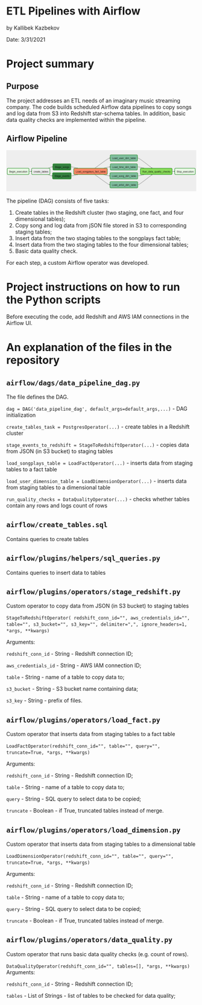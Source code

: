 # ETL Pipelines with Airflow

by Kallibek Kazbekov

Date: 3/31/2021

# Project summary

## Purpose

The project addresses an ETL needs of an imaginary music streaming company. 
The code builds scheduled Airflow data pipelines to copy songs and log data from S3 into Redshift star-schema tables.
In addition, basic data quality checks are implemented within the pipeline.


## Airflow Pipeline

![Alt text](/dag_data_pipeline_project.png "Airflow Pipeline")

The pipeline (DAG) consists of five tasks:

1. Create tables in the Redshift cluster (two staging, one fact, and four dimensional tables);
2. Copy song and log data from jSON file stored in S3 to corresponding staging tables;
3. Insert data from the two staging tables to the songplays fact table;
4. Insert data from the two staging tables to the four dimensional tables;
5. Basic data quality check.

For each step, a custom Airflow operator was developed. 

# Project instructions on how to run the Python scripts

Before executing the code, add Redshift and AWS IAM connections in the Airflow UI.

# An explanation of the files in the repository

## `airflow/dags/data_pipeline_dag.py` 

The file defines the DAG.

`dag = DAG('data_pipeline_dag', default_args=default_args,...)` - DAG initialization

`create_tables_task = PostgresOperator(...)` - create tables in a Redshift cluster

`stage_events_to_redshift = StageToRedshiftOperator(...)` - copies data from JSON (in S3 bucket) to staging tables

`load_songplays_table = LoadFactOperator(...)` - inserts data from staging tables to a fact table

`load_user_dimension_table = LoadDimensionOperator(...)` - inserts data from staging tables to a dimensional table

`run_quality_checks = DataQualityOperator(...)` - checks whether tables contain any rows and logs count of rows

##  `airflow/create_tables.sql`

Contains queries to create tables

## `airflow/plugins/helpers/sql_queries.py`

Contains queries to insert data to tables

## `airflow/plugins/operators/stage_redshift.py`

Custom operator to copy data from JSON (in S3 bucket) to staging tables

`StageToRedshiftOperator(
                          redshift_conn_id="",
                          aws_credentials_id="",
                          table="",
                          s3_bucket="",
                          s3_key="",
                          delimiter=",",
                          ignore_headers=1,
                          *args, **kwargs)`

Arguments:

`redshift_conn_id` - String - Redshift connection ID;

`aws_credentials_id` - String - AWS IAM connection ID;

`table` - String - name of a table to copy data to;

`s3_bucket` - String - S3 bucket name containing data;

`s3_key` - String - prefix of files.

## `airflow/plugins/operators/load_fact.py`

Custom operator that inserts data from staging tables to a fact table

`LoadFactOperator(redshift_conn_id="",
                 table="",
                 query="",
                 truncate=True,
                 *args, **kwargs)`
                 
Arguments:

`redshift_conn_id` - String - Redshift connection ID;

`table` - String - name of a table to copy data to;

`query` - String - SQL query to select data to be copied;

`truncate` - Boolean -  if True, truncated tables instead of merge.

## `airflow/plugins/operators/load_dimension.py`

Custom operator that inserts data from staging tables to a dimensional table

`LoadDimensionOperator(redshift_conn_id="",
                       table="",
                       query="",
                       truncate=True,
                       *args, **kwargs)`
                       
Arguments:

`redshift_conn_id` - String - Redshift connection ID;

`table` - String - name of a table to copy data to;

`query` - String - SQL query to select data to be copied;

`truncate` - Boolean -  if True, truncated tables instead of merge.

## `airflow/plugins/operators/data_quality.py`

Custom operator that runs basic data quality checks (e.g. count of rows). 

`DataQualityOperator(redshift_conn_id="",
                 tables=[],
                 *args, **kwargs)`
Arguments:

`redshift_conn_id` - String - Redshift connection ID;


`tables` - List of Strings - list of tables to be checked for data quality;
